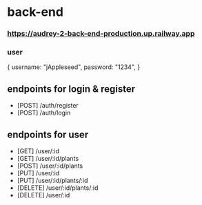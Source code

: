 # back-end
### https://audrey-2-back-end-production.up.railway.app
### user

{
    username: "jAppleseed",
    password: "1234",
}

## endpoints for login & register
- [POST] /auth/register
- [POST] /auth/login

## endpoints for user
- [GET] /user/:id
- [GET] /user/:id/plants
- [POST] /user/:id/plants
- [PUT] /user/:id
- [PUT] /user/:id/plants/:id
- [DELETE] /user/:id/plants/:id
- [DELETE] /user/:id

